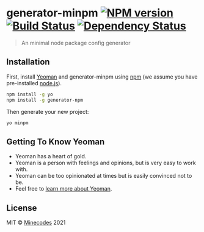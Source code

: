 # generator-minpm [![NPM version][npm-image]][npm-url] [![Build Status][travis-image]][travis-url] [![Dependency Status][daviddm-image]][daviddm-url]
> An minimal node package config generator

## Installation

First, install [Yeoman](http://yeoman.io) and generator-minpm using [npm](https://www.npmjs.com/) (we assume you have pre-installed [node.js](https://nodejs.org/)).

```bash
npm install -g yo
npm install -g generator-npm
```

Then generate your new project:

```bash
yo minpm
```

## Getting To Know Yeoman

 * Yeoman has a heart of gold.
 * Yeoman is a person with feelings and opinions, but is very easy to work with.
 * Yeoman can be too opinionated at times but is easily convinced not to be.
 * Feel free to [learn more about Yeoman](http://yeoman.io/).

## License

MIT © [Minecodes](https://github.com/Minecodes) 2021


[npm-image]: https://badge.fury.io/js/generator-minpm.svg
[npm-url]: https://npmjs.org/package/generator-minpm
[travis-image]: https://travis-ci.com/Minecodes/generator-minpm.svg?branch=master
[travis-url]: https://travis-ci.com/Minecodes/generator-minpm
[daviddm-image]: https://david-dm.org/Minecodes/generator-minpm.svg?theme=shields.io
[daviddm-url]: https://david-dm.org/Minecodes/generator-minpm
